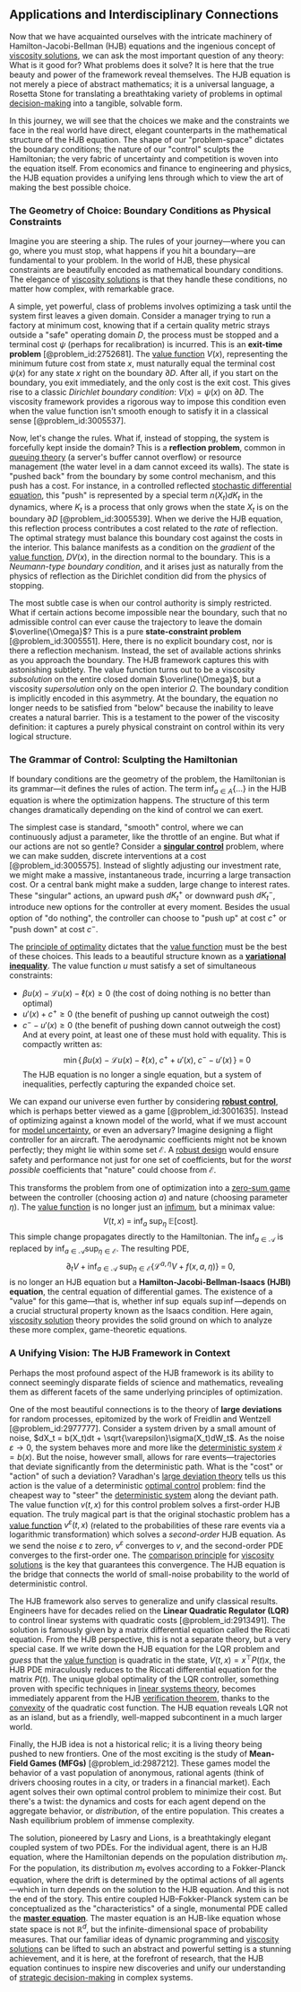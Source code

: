 ## Applications and Interdisciplinary Connections

Now that we have acquainted ourselves with the intricate machinery of Hamilton-Jacobi-Bellman (HJB) equations and the ingenious concept of [viscosity solutions](@article_id:177102), we can ask the most important question of any theory: What is it good for? What problems does it solve? It is here that the true beauty and power of the framework reveal themselves. The HJB equation is not merely a piece of abstract mathematics; it is a universal language, a Rosetta Stone for translating a breathtaking variety of problems in optimal [decision-making](@article_id:137659) into a tangible, solvable form.

In this journey, we will see that the choices we make and the constraints we face in the real world have direct, elegant counterparts in the mathematical structure of the HJB equation. The shape of our "problem-space" dictates the boundary conditions; the nature of our "control" sculpts the Hamiltonian; the very fabric of uncertainty and competition is woven into the equation itself. From economics and finance to engineering and physics, the HJB equation provides a unifying lens through which to view the art of making the best possible choice.

### The Geometry of Choice: Boundary Conditions as Physical Constraints

Imagine you are steering a ship. The rules of your journey—where you can go, where you must stop, what happens if you hit a boundary—are fundamental to your problem. In the world of HJB, these physical constraints are beautifully encoded as mathematical boundary conditions. The elegance of [viscosity solutions](@article_id:177102) is that they handle these conditions, no matter how complex, with remarkable grace.

A simple, yet powerful, class of problems involves optimizing a task until the system first leaves a given domain. Consider a manager trying to run a factory at minimum cost, knowing that if a certain quality metric strays outside a "safe" operating domain $D$, the process must be stopped and a terminal cost $\psi$ (perhaps for recalibration) is incurred. This is an **exit-time problem** [@problem_id:2752681]. The [value function](@article_id:144256) $V(x)$, representing the minimum future cost from state $x$, must naturally equal the terminal cost $\psi(x)$ for any state $x$ right on the boundary $\partial D$. After all, if you start on the boundary, you exit immediately, and the only cost is the exit cost. This gives rise to a classic *Dirichlet boundary condition*: $V(x)=\psi(x)$ on $\partial D$. The viscosity framework provides a rigorous way to impose this condition even when the value function isn't smooth enough to satisfy it in a classical sense [@problem_id:3005537].

Now, let's change the rules. What if, instead of stopping, the system is forcefully kept inside the domain? This is a **reflection problem**, common in [queuing theory](@article_id:273647) (a server's buffer cannot overflow) or resource management (the water level in a dam cannot exceed its walls). The state is "pushed back" from the boundary by some control mechanism, and this push has a cost. For instance, in a controlled reflected [stochastic differential equation](@article_id:139885), this "push" is represented by a special term $n(X_t)dK_t$ in the dynamics, where $K_t$ is a process that only grows when the state $X_t$ is on the boundary $\partial D$ [@problem_id:3005539]. When we derive the HJB equation, this reflection process contributes a cost related to the *rate* of reflection. The optimal strategy must balance this boundary cost against the costs in the interior. This balance manifests as a condition on the *gradient* of the [value function](@article_id:144256), $DV(x)$, in the direction normal to the boundary. This is a *Neumann-type boundary condition*, and it arises just as naturally from the physics of reflection as the Dirichlet condition did from the physics of stopping.

The most subtle case is when our control authority is simply restricted. What if certain actions become impossible near the boundary, such that no admissible control can ever cause the trajectory to leave the domain $\overline{\Omega}$? This is a pure **state-constraint problem** [@problem_id:3005551]. Here, there is no explicit boundary cost, nor is there a reflection mechanism. Instead, the set of available actions shrinks as you approach the boundary. The HJB framework captures this with astonishing subtlety. The value function turns out to be a viscosity *subsolution* on the entire closed domain $\overline{\Omega}$, but a viscosity *supersolution* only on the open interior $\Omega$. The boundary condition is implicitly encoded in this asymmetry. At the boundary, the equation no longer needs to be satisfied from "below" because the inability to leave creates a natural barrier. This is a testament to the power of the viscosity definition: it captures a purely physical constraint on control within its very logical structure.

### The Grammar of Control: Sculpting the Hamiltonian

If boundary conditions are the geometry of the problem, the Hamiltonian is its grammar—it defines the rules of action. The term $\inf_{a \in A} \{ \dots \}$ in the HJB equation is where the optimization happens. The structure of this term changes dramatically depending on the kind of control we can exert.

The simplest case is standard, "smooth" control, where we can continuously adjust a parameter, like the throttle of an engine. But what if our actions are not so gentle? Consider a **[singular control](@article_id:165965)** problem, where we can make sudden, discrete interventions at a cost [@problem_id:3005575]. Instead of slightly adjusting our investment rate, we might make a massive, instantaneous trade, incurring a large transaction cost. Or a central bank might make a sudden, large change to interest rates. These "singular" actions, an upward push $dK_t^+$ or downward push $dK_t^-$, introduce new options for the controller at every moment. Besides the usual option of "do nothing", the controller can choose to "push up" at cost $c^+$ or "push down" at cost $c^-$.

The [principle of optimality](@article_id:147039) dictates that the [value function](@article_id:144256) must be the best of these choices. This leads to a beautiful structure known as a **[variational inequality](@article_id:172294)**. The value function $u$ must satisfy a set of simultaneous constraints:
- $\beta u(x) - \mathcal{L}u(x) - \ell(x) \ge 0$ (the cost of doing nothing is no better than optimal)
- $u'(x) + c^+ \ge 0$ (the benefit of pushing up cannot outweigh the cost)
- $c^- - u'(x) \ge 0$ (the benefit of pushing down cannot outweigh the cost)
And at every point, at least one of these must hold with equality. This is compactly written as:
$$
\min\Big\{\, \beta u(x) - \mathcal{L}u(x) - \ell(x),\; c^{+} + u'(x),\; c^{-} - u'(x) \,\Big\} \;=\; 0
$$
The HJB equation is no longer a single equation, but a system of inequalities, perfectly capturing the expanded choice set.

We can expand our universe even further by considering **[robust control](@article_id:260500)**, which is perhaps better viewed as a game [@problem_id:3001635]. Instead of optimizing against a known model of the world, what if we must account for [model uncertainty](@article_id:265045), or even an adversary? Imagine designing a flight controller for an aircraft. The aerodynamic coefficients might not be known perfectly; they might lie within some set $\mathcal{E}$. A [robust design](@article_id:268948) would ensure safety and performance not just for one set of coefficients, but for the *worst possible* coefficients that "nature" could choose from $\mathcal{E}$.

This transforms the problem from one of optimization into a [zero-sum game](@article_id:264817) between the controller (choosing action $a$) and nature (choosing parameter $\eta$). The [value function](@article_id:144256) is no longer just an [infimum](@article_id:139624), but a minimax value:
$$
V(t,x) \;=\; \inf_{a}\;\sup_{\eta}\; \mathbb{E}\Big[ \text{cost} \Big].
$$
This simple change propagates directly to the Hamiltonian. The $\inf_{a \in \mathcal{A}}$ is replaced by $\inf_{a \in \mathcal{A}} \sup_{\eta \in \mathcal{E}}$. The resulting PDE,
$$
\partial_t V \;+\; \inf_{a\in\mathcal{A}}\;\sup_{\eta\in\mathcal{E}}\Big\{\mathcal{L}^{a,\eta}V \;+\; f(x,a,\eta)\Big\} \;=\; 0,
$$
is no longer an HJB equation but a **Hamilton-Jacobi-Bellman-Isaacs (HJBI) equation**, the central equation of differential games. The existence of a "value" for this game—that is, whether $\inf\sup$ equals $\sup\inf$—depends on a crucial structural property known as the Isaacs condition. Here again, [viscosity solution](@article_id:197864) theory provides the solid ground on which to analyze these more complex, game-theoretic equations.

### A Unifying Vision: The HJB Framework in Context

Perhaps the most profound aspect of the HJB framework is its ability to connect seemingly disparate fields of science and mathematics, revealing them as different facets of the same underlying principles of optimization.

One of the most beautiful connections is to the theory of **large deviations** for random processes, epitomized by the work of Freidlin and Wentzell [@problem_id:2977777]. Consider a system driven by a small amount of noise, $dX_t = b(X_t)dt + \sqrt{\varepsilon}\sigma(X_t)dW_t$. As the noise $\varepsilon \to 0$, the system behaves more and more like the [deterministic system](@article_id:174064) $\dot{x} = b(x)$. But the noise, however small, allows for rare events—trajectories that deviate significantly from the deterministic path. What is the "cost" or "action" of such a deviation? Varadhan's [large deviation theory](@article_id:152987) tells us this action is the value of a deterministic [optimal control](@article_id:137985) problem: find the cheapest way to "steer" the [deterministic system](@article_id:174064) along the deviant path. The value function $v(t,x)$ for this control problem solves a first-order HJB equation. The truly magical part is that the original stochastic problem has a [value function](@article_id:144256) $v^{\varepsilon}(t,x)$ (related to the probabilities of these rare events via a logarithmic transformation) which solves a *second-order* HJB equation. As we send the noise $\varepsilon$ to zero, $v^{\varepsilon}$ converges to $v$, and the second-order PDE converges to the first-order one. The [comparison principle](@article_id:165069) for [viscosity solutions](@article_id:177102) is the key that guarantees this convergence. The HJB equation is the bridge that connects the world of small-noise probability to the world of deterministic control.

The HJB framework also serves to generalize and unify classical results. Engineers have for decades relied on the **Linear Quadratic Regulator (LQR)** to control linear systems with quadratic costs [@problem_id:2913491]. The solution is famously given by a matrix differential equation called the Riccati equation. From the HJB perspective, this is not a separate theory, but a very special case. If we write down the HJB equation for the LQR problem and *guess* that the [value function](@article_id:144256) is quadratic in the state, $V(t,x) = x^{\top}P(t)x$, the HJB PDE miraculously reduces to the Riccati differential equation for the matrix $P(t)$. The unique global optimality of the LQR controller, something proven with specific techniques in [linear systems theory](@article_id:172331), becomes immediately apparent from the HJB [verification theorem](@article_id:184686), thanks to the [convexity](@article_id:138074) of the quadratic cost function. The HJB equation reveals LQR not as an island, but as a friendly, well-mapped subcontinent in a much larger world.

Finally, the HJB idea is not a historical relic; it is a living theory being pushed to new frontiers. One of the most exciting is the study of **Mean-Field Games (MFGs)** [@problem_id:2987212]. These games model the behavior of a vast population of anonymous, rational agents (think of drivers choosing routes in a city, or traders in a financial market). Each agent solves their own optimal control problem to minimize their cost. But there's a twist: the dynamics and costs for each agent depend on the aggregate behavior, or *distribution*, of the entire population. This creates a Nash equilibrium problem of immense complexity.

The solution, pioneered by Lasry and Lions, is a breathtakingly elegant coupled system of two PDEs. For the individual agent, there is an HJB equation, where the Hamiltonian depends on the population distribution $m_t$. For the population, its distribution $m_t$ evolves according to a Fokker-Planck equation, where the drift is determined by the optimal actions of all agents—which in turn depends on the solution to the HJB equation. And this is not the end of the story. This entire coupled HJB–Fokker-Planck system can be conceptualized as the "characteristics" of a single, monumental PDE called the **[master equation](@article_id:142465)**. The master equation is an HJB-like equation whose state space is not $\mathbb{R}^d$, but the infinite-dimensional space of probability measures. That our familiar ideas of dynamic programming and [viscosity solutions](@article_id:177102) can be lifted to such an abstract and powerful setting is a stunning achievement, and it is here, at the forefront of research, that the HJB equation continues to inspire new discoveries and unify our understanding of [strategic decision-making](@article_id:264381) in complex systems.